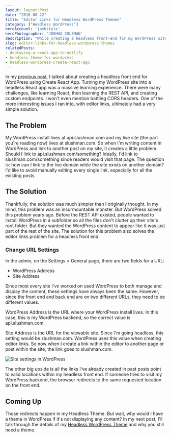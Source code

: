 ```yaml
---
layout: layout:Post
date: "2018-08-22"
title: "Editor Links for Headless WordPress Themes"
category: ["Headless WordPress"]
heroAccount: 'joshstyle'
heroPhotographer: 'JOSHUA COLEMAN'
description: "While creating a headless front-end for my WordPress site, the links in the editor needed to customized to work correctly. Here's how I solved it."
slug: editor-links-for-headless-wordpress-themes
relatedPosts:
- deploying-a-react-app-to-netlify
- headless-theme-for-wordpress
- headless-wordpress-create-react-app
---
```


In my [previous post](/post/headless-wordpress-create-react-app), I talked about creating a headless front end for WordPress using Create React App. Turning my WordPress site into a headless React app was a massive learning experience. There were many challenges, like learning React, then learning the REST API, and creating custom endpoints. I won't even mention battling CORS headers. One of the more interesting issues I ran into, with editor links, ultimately had a very simple solution.

## The Problem

My WordPress install lives at api.slushman.com and my live site (the part you're reading now) lives at slushman.com. So when I'm writing content in WordPress and link to another post on my site, it creates a little problem. Should I link to api.slushman.com/something? Ideally, I'd link to slushman.com/something since readers would visit that page. The question is: how can I link to the live domain while the site exists on another domain? I'd like to avoid manually editing every single link, especially for all the existing posts.

## The Solution

Thankfully, the solution was much simpler than I originally thought. In my mind, this problem was an insurmountable monster. But WordPress solved this problem years ago. Before the REST API existed, people wanted to install WordPress in a subfolder so all the files don't clutter up their site's root folder. But they wanted the WordPress content to appear like it was just part of the rest of the site. The solution for this problem also solves the editor links problem for a headless front end.

### Change URL Settings

In the admin, on the Settings > General page, there are two fields for a URL:

* WordPress Address
* Site Address

Since most every site I've worked on used WordPress to both manage and display the content, these settings have always been the same. However, since the front end and back end are on two different URLs, they need to be different values.

WordPress Address is the URL where your WordPress install lives. In this case, this is my WordPress backend, so the correct value is api.slushman.com.

Site Address is the URL for the viewable site. Since I'm going headless, this setting would be slushman.com. WordPress uses this value when creating editor links. So now when I create a link within the editor to another page or post within the site, the link goes to slushman.com.

![](/post/editor-links-for-headless-wordpress-themes/site-settings-wordpress.png "Site settings in WordPress")

The other big upside is all the links I've already created in past posts point to valid locations within my headless front end. If someone tries to visit my WordPress backend, the browser redirects to the same requested location on the front end.

## Coming Up

Those redirects happen in my Headless Theme. But wait, why would I have a theme in WordPress if it's not displaying any content? In my next post, I'll talk through the details of my [Headless WordPress Theme](/post/headless-theme-for-wordpress) and why you still need a theme.
